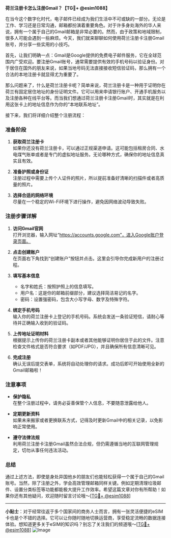 **荷兰注册卡怎么注册Gmail？【TG💪+ @esim1088】**

在当今这个数字化时代，电子邮件已经成为我们生活中不可或缺的一部分。无论是工作、学习还是日常沟通，邮箱都扮演着重要角色。对于许多身处海外的华人来说，拥有一个属于自己的Gmail邮箱是非常必要的。然而，由于政策和地域限制，很多人可能会遇到一些麻烦。今天，我们就来聊聊如何使用荷兰注册卡注册Gmail账号，并分享一些实用的小技巧。

首先，让我们明确一点：Gmail是Google提供的免费电子邮件服务，它在全球范围内广受欢迎。要注册Gmail账号，通常需要提供有效的手机号码以验证身份。对于居住在国外的朋友来说，如果当地号码无法直接接收短信验证码，那么拥有一个合法的本地注册卡就显得尤为重要了。

那么问题来了，什么是荷兰注册卡呢？简单来说，荷兰注册卡是一种用于证明你在荷兰有固定居住地址的身份证明文件。它可以用来申请银行账户、开通手机服务以及注册各种在线平台等。而当我们想通过荷兰注册卡注册Gmail时，其实就是在利用这张卡上的地址信息作为你的“本地联系地址”。

接下来，我们将详细介绍整个注册流程：

### 准备阶段

1. **获取荷兰注册卡**  
   如果你还没有荷兰注册卡，可以通过正规渠道申请。这可能包括租房合同、水电煤气账单或者是专门的虚拟地址服务。无论哪种方式，确保你的地址信息真实且有效。

2. **准备护照或身份证**  
   注册过程中需要上传个人证件的照片，所以提前准备好清晰的扫描件或者高质量的照片。

3. **选择合适的网络环境**  
   尽量在一个稳定的Wi-Fi环境下进行操作，避免因网络波动导致失败。

### 注册步骤详解

1. **访问Gmail官网**  
   打开浏览器，输入网址“https://accounts.google.com”，进入Google账户登录页面。

2. **点击创建账户**  
   在页面右下角找到“创建账户”按钮并点击。这里会引导你完成新用户的注册过程。

3. **填写基本信息**  
   - 名字和姓氏：按照护照上的信息填写。
   - 用户名：这是你的邮箱前缀部分，建议选择简洁易记的名字。
   - 密码：设置强密码，包含大小写字母、数字及特殊字符。

4. **绑定手机号码**  
   输入你的荷兰注册卡上登记的手机号码。系统会发送一条验证短信，请耐心等待并正确输入收到的验证码。

5. **上传地址证明材料**  
   根据提示上传你的荷兰注册卡副本或者其他能够证明你居住于此的文件。注意检查文件格式是否符合要求（如PDF/JPG），并且确保所有信息清晰可见。

6. **完成注册**  
   确认无误后提交表单，系统将自动处理你的请求。成功后即可开始使用全新的Gmail邮箱啦！

### 注意事项

- **保护隐私**  
  在整个注册过程中，请务必妥善保管个人信息，不要随意泄露给他人。

- **定期更新资料**  
  如果未来搬家或者更换联系方式，记得及时更新Gmail中的相关记录，以免影响正常使用。

- **遵守法律法规**  
  利用荷兰注册卡注册Gmail虽然合法合规，但仍需遵循当地的互联网管理规定，切勿从事任何违法活动。

### 总结

通过上述方法，即使是身处异国他乡的朋友们也能轻松获得一个属于自己的Gmail账号。当然，除了注册之外，学会高效管理邮箱同样关键。例如定期清理垃圾邮件、设置分类标签等功能都能极大提升工作效率。希望这篇文章对你有所帮助！如果你还有其他疑问，欢迎随时留言讨论哦～[[TG💪+ @esim1088](https://t.me/s/esim1088)]

---

**小贴士**：对于经常往返于多个国家间的商务人士而言，拥有一张灵活便捷的eSIM卡也是个不错的选择。它可以让你随时随地切换运营商，享受稳定流畅的数据连接体验。想知道更多关于eSIM的知识吗？别忘了关注我们的频道哦～[[TG💪+ @esim1088](https://t.me/s/esim1088)] ![Image](https://i.postimg.cc/4NQfJmqS/Snipaste-2025-05-13-00-14-12.png)